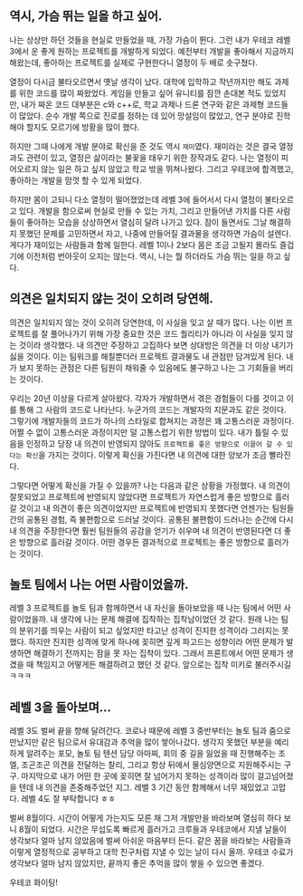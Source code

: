 ## 역시, 가슴 뛰는 일을 하고 싶어.

나는 상상만 하던 것들을 현실로 만들었을 때, 가장 가슴이 뛴다. 그런 내가 우테코 레벨 3에서 운 좋게 원하는 프로젝트를 개발하게 되었다. 예전부터 개발을 좋아해서 지금까지 해왔는데, 좋아하는 프로젝트를 실제로 구현한다니 열정이 두 배로 솟구쳤다.

열정이 다시금 불타오르면서 옛날 생각이 났다. 대학에 입학하고 작년까지만 해도 과제를 위한 코드를 많이 짜왔었다. 게임을 만들고 싶어 유니티를 잠깐 손대본 적도 있었지만, 내가 짜온 코드 대부분은 c와 c++로, 학교 과제나 드론 연구와 같은 과제형 코드들이 많았다. 순수 개발 쪽으로 진로를 정하는 데 있어 망설임이 많았고, 연구 분야로 진학해야 할지도 모르기에 방황을 많이 했다.

하지만 그때 나에게 개발 분야로 확신을 준 것도 역시 `재미`였다. 재미라는 것은 결국 열정과도 관련이 있고, 열정은 삶이라는 불꽃을 태우기 위한 장작과도 같다. 나는 열정이 피어오르지 않는 일은 하고 싶지 않았고 학교 밖을 뛰쳐나왔다. 그리고 우테코에 합격했고, 좋아하는 개발을 맘껏 할 수 있게 되었다.

하지만 몸이 고되니 다소 열정이 떨어졌었는데 레벨 3에 들어서서 다시 열정이 불타오르고 있다. 개발을 함으로써 현실로 만들 수 있는 가치, 그리고 만들어낸 가치를 다른 사람들이 좋아하는 모습을 상상하면서 열심히 달려 나가고 있다. 잠이 들면서도 그날 해결하지 못했던 문제를 고민하면서 자고, 나중에 만들어질 결과물을 생각하면 가슴이 설렌다. 게다가 재미있는 사람들과 함께 일한다. 레벨 1이나 2보다 몸은 조금 고될지 몰라도 즐겁기에 이전처럼 번아웃이 오지는 않는다. 역시, 나는 뭘 하더라도 가슴 뛰는 일을 하고 싶다.

## 의견은 일치되지 않는 것이 오히려 당연해.

의견은 일치되지 않는 것이 오히려 당연한데, 이 사실을 잊고 살 때가 많다. 나는 이번 프로젝트를 잘 풀어나가기 위해 가장 중요한 것은 코드 퀄리티가 아니라 이 사실을 잊지 않는 것이라 생각했다. 내 의견만 주장하고 고집하다 보면 상대방은 의견을 더 이상 내기가 싫을 것이다. 이는 팀워크를 해칠뿐더러 프로젝트 결과물도 내 관점만 담겨있게 된다. 내가 보지 못하는 관점은 다른 팀원이 채워줄 수 있음에도 불구하고 나는 그 기회들을 버리는 것이다.

우리는 20년 이상을 다르게 살아왔다. 각자가 개발하면서 겪은 경험들이 다를 것이고 이를 통해 그 사람의 코드로 나타난다. 누군가의 코드는 개발자의 지문과도 같은 것이다. 그렇기에 개발자들의 코드가 하나의 스타일로 합쳐지는 과정은 꽤 고통스러운 과정이다. 어쩔 수 없이 고통스러운 과정이지만 덜 고통스럽기 위한 방법이 있다. 내가 틀릴 수 있음을 인정하고 당장 내 의견이 반영되지 않아도 `프로젝트를 좋은 방향으로 이끌어 갈 수 있다는 확신`을 가지는 것이다. 이렇게 확신을 가진다면 내 의견에 대한 양보가 조금 빨라진다.

그렇다면 어떻게 확신을 가질 수 있을까? 나는 다음과 같은 상황을 가정했다. 내 의견이 잘못되었고 프로젝트에 반영되지 않았다면 프로젝트가 자연스럽게 좋은 방향으로 흘러갈 것이고 내 의견이 좋은 의견이었지만 프로젝트에 반영되지 못했다면 언젠가는 팀원들 간의 공통된 경험, 즉 불편함으로 드러날 것이다. 공통된 불편함이 드러나는 순간에 다시 내 의견을 주장한다면 훨씬 팀원들의 공감을 얻기가 쉬우며 내 의견이 반영된다면 더 좋은 방향으로 흘러갈 것이다. 어떤 경우든 결과적으로 프로젝트는 좋은 방향으로 흘러가는 것이다.

## 놀토 팀에서 나는 어떤 사람이었을까.

레벨 3 프로젝트를 놀토 팀과 함께하면서 내 자신을 돌아보았을 때 나는 팀에서 어떤 사람이었을까. 내 생각에 나는 문제 해결에 집착하는 집착남이었던 것 같다. 원래 나는 팀의 분위기를 띄우는 사람이 되고 싶었지만 타고난 성격이 진지한 성격이라 그러지는 못했다. 하지만 진지한 성격에 맞게 하나에 꽂히면 깊게 파고드는 성향이라 어떤 문제가 발생하면 해결하기 전까지는 잠을 못 자는 집착이 있다. 그래서 프론트에서 어떤 문제가 생겼을 때 책임지고 어떻게든 해결하려고 했던 것 같다. 앞으로는 집착 미키로 불러주시길 ㅋㅋㅋ

## 레벨 3을 돌아보며...

레벨 3도 벌써 끝을 향해 달려간다. 코로나 때문에 레벨 3 중반부터는 놀토 팀과 줌으로 만났지만 같은 팀으로서 유대감과 추억을 많이 쌓아나갔다. 생각지 못했던 부분을 예리하게 알려주는 포모, 놀토 팀 텐션 담당 아마찌, 회의 중 길을 잃었을 때 진행해주는 조엘, 조곤조곤 의견을 전달하는 찰리, 그리고 항상 뒤에서 물심양면으로 지원해주시는 구구. 마지막으로 내가 어떤 한 곳에 꽂히면 잘 넘어가지 못하는 성격이라 많이 걸고넘어졌을 텐데 내 의견을 존중해주었던 지그. 레벨 3 기간 동안 함께해서 너무 재밌었고 고맙다. 레벨 4도 잘 부탁합니다 ㅎㅎ

벌써 8월이다. 시간이 어떻게 가는지도 모른 채 그저 개발만을 바라보며 열심히 하다 보니 8월이 되었다. 시간은 무섭도록 빠르게 흘러가고 크루들과 우테코에서 지낼 날들이 생각보다 얼마 남지 않았음에 벌써 아쉬운 마음부터 든다. 같은 꿈을 바라보는 사람들과 이렇게 열정적으로 공부하고 대학 친구처럼 지낼 수 있는 날이 다시 올까. 우테코 수료가 생각보다 얼마 남지 않았지만, 끝까지 좋은 추억을 많이 쌓을 수 있으면 좋겠다.

우테코 화이팅!
